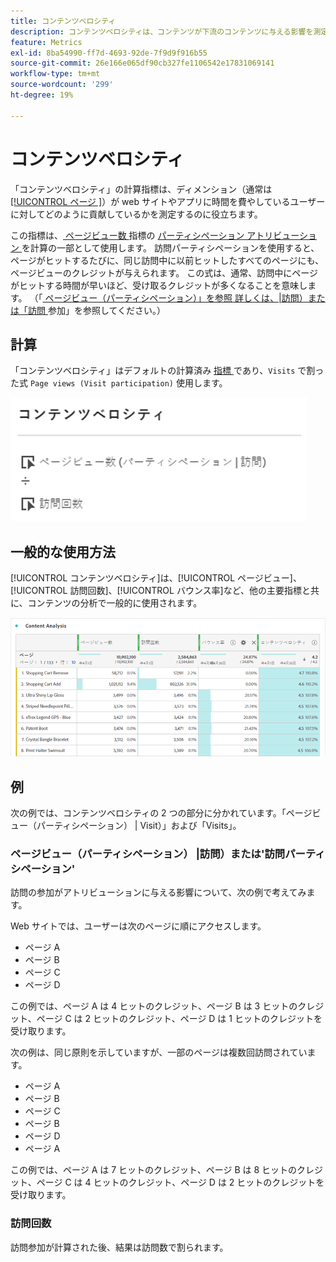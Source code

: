 ```yaml
---
title: コンテンツベロシティ
description: コンテンツベロシティは、コンテンツが下流のコンテンツに与える影響を測定します。
feature: Metrics
exl-id: 8ba54990-ff7d-4693-92de-7f9d9f916b55
source-git-commit: 26e166e065df90cb327fe1106542e17831069141
workflow-type: tm+mt
source-wordcount: '299'
ht-degree: 19%

---
```


# コンテンツベロシティ

「コンテンツベロシティ」の計算指標は、ディメンション（通常は [[!UICONTROL  ページ ]](/help/components/dimensions/page.md)）が web サイトやアプリに時間を費やしているユーザーに対してどのように貢献しているかを測定するのに役立ちます。

この指標は、[ ページビュー数 ](/help/analyze/analysis-workspace/attribution/models.md) 指標の [ パーティシペーション アトリビューション ](page-views.md) を計算の一部として使用します。 訪問パーティシペーションを使用すると、ページがヒットするたびに、同じ訪問中に以前ヒットしたすべてのページにも、ページビューのクレジットが与えられます。 この式は、通常、訪問中にページがヒットする時間が早いほど、受け取るクレジットが多くなることを意味します。 （「[ ページビュー（パーティシペーション）」を参照 詳しくは、|訪問）または「訪問 ](#page-views-participation--visit-or-visit-participation) 参加」を参照してください。）

## 計算

「コンテンツベロシティ」はデフォルトの計算済み [ 指標 ](overview.md) であり、`Visits` で割った式 `Page views (Visit participation)` 使用します。

![](assets/cont-velo-1.png)

## 一般的な使用方法

[!UICONTROL コンテンツベロシティ]は、[!UICONTROL ページビュー]、[!UICONTROL 訪問回数]、[!UICONTROL バウンス率]など、他の主要指標と共に、コンテンツの分析で一般的に使用されます。

![](assets/cont-velo-3.png)

## 例

次の例では、コンテンツベロシティの 2 つの部分に分かれています。「ページビュー（パーティシペーション） | Visit）」および「Visits」。

### ページビュー（パーティシペーション） |訪問）または&#39;訪問パーティシペーション&#39;

訪問の参加がアトリビューションに与える影響について、次の例で考えてみます。

Web サイトでは、ユーザーは次のページに順にアクセスします。

* ページ A
* ページ B
* ページ C
* ページ D

この例では、ページ A は 4 ヒットのクレジット、ページ B は 3 ヒットのクレジット、ページ C は 2 ヒットのクレジット、ページ D は 1 ヒットのクレジットを受け取ります。

次の例は、同じ原則を示していますが、一部のページは複数回訪問されています。

* ページ A
* ページ B
* ページ C
* ページ B
* ページ D
* ページ A

この例では、ページ A は 7 ヒットのクレジット、ページ B は 8 ヒットのクレジット、ページ C は 4 ヒットのクレジット、ページ D は 2 ヒットのクレジットを受け取ります。

### 訪問回数

訪問参加が計算された後、結果は訪問数で割られます。
